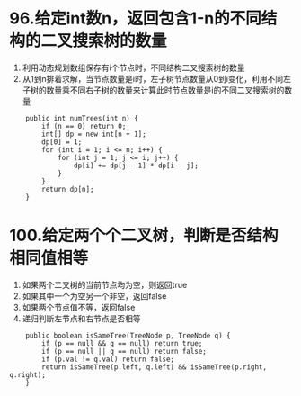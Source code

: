# 96.给定int数n，返回包含1-n的不同结构的二叉搜索树的数量
1. 利用动态规划数组保存有i个节点时，不同结构二叉搜索树的数量
2. 从1到n排着求解，当节点数量是i时，左子树节点数量从0到i变化，利用不同左子树的数量乘不同右子树的数量来计算此时节点数量是i的不同二叉搜索树的数量
```
    public int numTrees(int n) {
        if (n == 0) return 0;
        int[] dp = new int[n + 1];
        dp[0] = 1;
        for (int i = 1; i <= n; i++) {
            for (int j = 1; j <= i; j++) {
                dp[i] += dp[j - 1] * dp[i - j];
            }
        }
        return dp[n];
    }
```

# 100.给定两个个二叉树，判断是否结构相同值相等
1. 如果两个二叉树的当前节点均为空，则返回true
2. 如果其中一个为空另一个非空，返回false
3. 如果两个节点值不等，返回false
4. 递归判断左节点和右节点是否相等
```
    public boolean isSameTree(TreeNode p, TreeNode q) {
        if (p == null && q == null) return true;
        if (p == null || q == null) return false;
        if (p.val != q.val) return false;
        return isSameTree(p.left, q.left) && isSameTree(p.right, q.right);
    }
```

